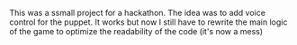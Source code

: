 This was a ssmall project for a hackathon.
The idea was to add voice control for the puppet.
It works but now I still have to rewrite the main logic of the game to optimize the readability of the code (it's now a mess)
